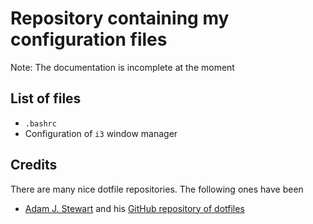 # Repository containing my configuration files

Note: The documentation is incomplete at the moment

## List of files

- `.bashrc`
- Configuration of `i3` window manager

## Credits

There are many nice dotfile repositories. The following ones have been

- [Adam J. Stewart](https://github.com/adamjstewart) and his [GitHub repository of dotfiles](https://github.com/adamjstewart/dotfiles)
